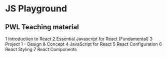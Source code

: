 # JS Playground

## PWL Teaching material

1 Introduction to React
2 Essential Javascript for React (Fundamental)
3 Project 1 - Design & Concept
4 JavaScript for React
5 React Configuration
6 React Styling
7 React Components

